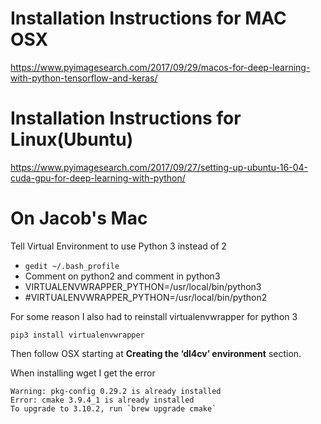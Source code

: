 # Installation Instructions for MAC OSX
https://www.pyimagesearch.com/2017/09/29/macos-for-deep-learning-with-python-tensorflow-and-keras/

# Installation Instructions for Linux(Ubuntu)
https://www.pyimagesearch.com/2017/09/27/setting-up-ubuntu-16-04-cuda-gpu-for-deep-learning-with-python/

# On Jacob's Mac
Tell Virtual Environment to use Python 3 instead of 2
- ```gedit ~/.bash_profile```
- Comment on python2 and comment in python3
- VIRTUALENVWRAPPER_PYTHON=/usr/local/bin/python3
- #VIRTUALENVWRAPPER_PYTHON=/usr/local/bin/python2

For some reason I also had to reinstall virtualenvwrapper for python 3
```
pip3 install virtualenvwrapper
```

Then follow OSX starting at **Creating the ‘dl4cv’ environment** section.

When installing wget I get the error 
```
Warning: pkg-config 0.29.2 is already installed
Error: cmake 3.9.4_1 is already installed
To upgrade to 3.10.2, run `brew upgrade cmake`
```
